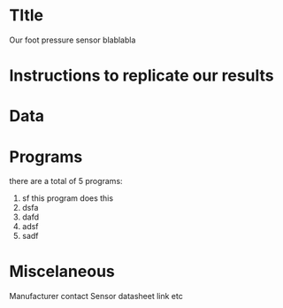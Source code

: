 # TItle

Our foot pressure sensor blablabla

# Instructions to replicate our results



# Data


# Programs
there are a total of 5 programs:

1. sf
   this program does this
3. dsfa
4. dafd
5. adsf
6. sadf


# Miscelaneous
Manufacturer contact
Sensor datasheet link etc
